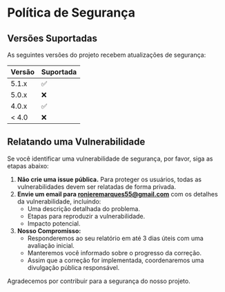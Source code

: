 # Política de Segurança

## Versões Suportadas

As seguintes versões do projeto recebem atualizações de segurança:

| Versão | Suportada          |
| ------ | ------------------ |
| 5.1.x  | :white_check_mark: |
| 5.0.x  | :x:                |
| 4.0.x  | :white_check_mark: |
| < 4.0  | :x:                |

## Relatando uma Vulnerabilidade

Se você identificar uma vulnerabilidade de segurança, por favor, siga as etapas abaixo:

1. **Não crie uma issue pública.** Para proteger os usuários, todas as vulnerabilidades devem ser relatadas de forma privada.
2. **Envie um email para [ronieremarques55@gmail.com](mailto:ronieremarques55@gmail.com)** com os detalhes da vulnerabilidade, incluindo:
   - Uma descrição detalhada do problema.
   - Etapas para reproduzir a vulnerabilidade.
   - Impacto potencial.
3. **Nosso Compromisso:**
   - Responderemos ao seu relatório em até 3 dias úteis com uma avaliação inicial.
   - Manteremos você informado sobre o progresso da correção.
   - Assim que a correção for implementada, coordenaremos uma divulgação pública responsável.

Agradecemos por contribuir para a segurança do nosso projeto.
